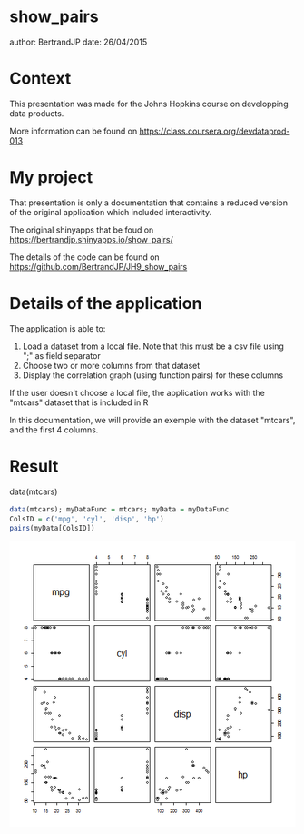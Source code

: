 show_pairs
========================================================
author: BertrandJP
date: 26/04/2015

Context
========================================================

This presentation was made for the Johns Hopkins course on developping data products.

More information can be found on https://class.coursera.org/devdataprod-013


My project
========================================================

That presentation is only a documentation that contains a reduced version of the original application which included interactivity.

The original shinyapps that  be foud on https://bertrandjp.shinyapps.io/show_pairs/

The details of the code can be found on https://github.com/BertrandJP/JH9_show_pairs

Details of the application
========================================================

The application is able to:
1. Load a dataset from a local file. Note that this must be a csv file using ";" as field separator
2. Choose two or more columns from that dataset
3. Display the correlation graph (using function pairs) for these columns

If the user doesn't choose a local file, the application works with the "mtcars" dataset that is included in R

In this documentation, we will provide an exemple with the dataset "mtcars", and the first 4 columns.


Result
========================================================
data(mtcars)


```r
data(mtcars); myDataFunc = mtcars; myData = myDataFunc
ColsID = c('mpg', 'cyl', 'disp', 'hp')
pairs(myData[ColsID])
```

![plot of chunk unnamed-chunk-1](show_pairs-figure/unnamed-chunk-1-1.png) 
